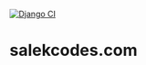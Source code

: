[![Django CI](https://github.com/MohammadSalek/salekcodes.com/actions/workflows/django.yml/badge.svg)](https://github.com/MohammadSalek/salekcodes.com/actions/workflows/django.yml)

# salekcodes.com